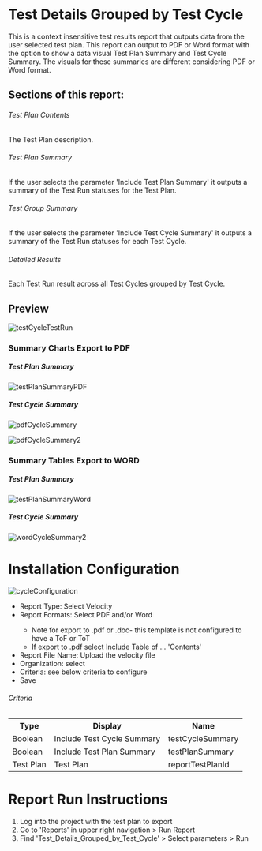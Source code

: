 # Test Details Grouped by Test Cycle 
This is a context insensitive test results report that outputs data from the user selected test plan. This report can output to PDF or Word format with the option to show a data visual Test Plan Summary and Test Cycle Summary. The visuals for these summaries are different considering PDF or Word format. 

## Sections of this report: 
######  Test Plan Contents 
The Test Plan description. 
######  Test Plan Summary 
If the user selects the parameter 'Include Test Plan Summary' it outputs a summary of the Test Run statuses for the Test Plan.  
######  Test Group Summary 
If the user selects the parameter 'Include Test Cycle Summary' it outputs a summary of the Test Run statuses for each Test Cycle. 
######  Detailed Results
Each Test Run result across all Test Cycles grouped by Test Cycle.

## Preview 

![testCycleTestRun](https://github.com/jamasoftware-ps/Community-Reports/assets/99203913/10028c8f-509a-4d7a-81fd-cea4ee4e1651)

### Summary Charts Export to PDF 

##### Test Plan Summary 

![testPlanSummaryPDF](https://github.com/jamasoftware-ps/Community-Reports/assets/99203913/ce0a3595-2cd4-48cb-b39a-e0e82308195c)


##### Test Cycle Summary 

![pdfCycleSummary](https://github.com/jamasoftware-ps/Community-Reports/assets/99203913/f09b87c0-525e-45e9-95a3-58480349017b)

![pdfCycleSummary2](https://github.com/jamasoftware-ps/Community-Reports/assets/99203913/75ae1a88-46e8-436e-a333-991377078e04)

### Summary Tables Export to WORD

##### Test Plan Summary 

![testPlanSummaryWord](https://github.com/jamasoftware-ps/Community-Reports/assets/99203913/ad461a48-1689-42eb-93a0-14cf25a379ba)

##### Test Cycle Summary 

![wordCycleSummary2](https://github.com/jamasoftware-ps/Community-Reports/assets/99203913/dc04874f-442d-403f-97a8-c9212548b6a2)


# Installation Configuration 

![cycleConfiguration](https://github.com/jamasoftware-ps/Community-Reports/assets/99203913/3068ed94-be6f-43a4-9e2f-e8124bf8c7f6)

<ul> 
  <li>Report Type: Select Velocity</li>
  <li>Report Formats: Select PDF and/or Word</li>
  <ul>
    <li>Note for export to .pdf or .doc- this template is not configured to have a ToF or ToT</li>
    <li>If export to .pdf select Include Table of ... 'Contents'</li>
  </ul>
  <li>Report File Name: Upload the velocity file</li>
  <li>Organization: select</li>
  <li>Criteria: see below criteria to configure</li>
  <li>Save</li>
</ul>

<h6>Criteria</h6>
<table>
  <tr>
    <th>Type</th>
    <th>Display</th>
    <th>Name</th>
  </tr>
  <tr>
    <td>Boolean</td>
    <td>Include Test Cycle Summary</td>
    <td>testCycleSummary</td>
  </tr>
  <tr>
    <td>Boolean</td>
    <td>Include Test Plan Summary</td>
    <td>testPlanSummary</td>
  </tr>
   <tr>
    <td>Test Plan</td>
    <td>Test Plan</td>
    <td>reportTestPlanId</td>
  </tr>
</table>


# Report Run Instructions 
<ol>
  <li>Log into the project with the test plan to export</li>
  <li>Go to 'Reports' in upper right navigation > Run Report</li>
  <li>Find 'Test_Details_Grouped_by_Test_Cycle' > Select parameters > Run </li>
</ol>
